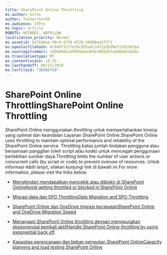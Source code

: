 ```yaml
---
title: SharePoint Online Throttling
ms.author: kirks
author: Techwriter40
ms.audience: ITPro
ms.topic: article
ROBOTS: NOINDEX, NOFOLLOW
localization_priority: Normal
ms.assetid: b376d8ea-50c4-47f0-9720-50d80aa3f7f1
ms.openlocfilehash: 6c940f3277e39c955adc24f22d5d9ef1591561ba
ms.sourcegitcommit: 1d98db8acb9959aba3b5e308a567ade6b62da56c
ms.translationtype: MT
ms.contentlocale: id-ID
ms.lasthandoff: 08/22/2019
ms.locfileid: "36502719"
---
```

# <a name="sharepoint-online-throttling"></a><span data-ttu-id="06062-102">SharePoint Online Throttling</span><span class="sxs-lookup"><span data-stu-id="06062-102">SharePoint Online Throttling</span></span>

<span data-ttu-id="06062-103">SharePoint Online menggunakan throttling untuk mempertahankan kinerja yang optimal dan keandalan Layanan SharePoint Online.</span><span class="sxs-lookup"><span data-stu-id="06062-103">SharePoint Online uses throttling to maintain optimal performance and reliability of the SharePoint Online service.</span></span> <span data-ttu-id="06062-104">Throttling batas jumlah tindakan pengguna atau bersamaan panggilan (oleh script atau kode) untuk mencegah penggunaan berlebihan sumber daya.</span><span class="sxs-lookup"><span data-stu-id="06062-104">Throttling limits the number of user actions or concurrent calls (by script or code) to prevent overuse of resources.</span></span> <span data-ttu-id="06062-105">Untuk informasi lebih lanjut, silakan kunjungi link di bawah ini.</span><span class="sxs-lookup"><span data-stu-id="06062-105">For more information, please visit the links below.</span></span>

- [<span data-ttu-id="06062-106">Menghindari mendapatkan mencekik atau diblokir di SharePoint Online</span><span class="sxs-lookup"><span data-stu-id="06062-106">Avoid getting throttled or blocked in SharePoint Online</span></span>](https://docs.microsoft.com/sharepoint/dev/general-development/how-to-avoid-getting-throttled-or-blocked-in-sharepoint-online)

- [<span data-ttu-id="06062-107">Migrasi data dan SPO Throttling</span><span class="sxs-lookup"><span data-stu-id="06062-107">Data Migration and SPO Throttling </span></span>](https://blogs.technet.microsoft.com/sposupport/2017/08/12/data-migration-and-spo-service-throttling/)

- [<span data-ttu-id="06062-108">SharePoint Online dan OneDrive migrasi kecepatan</span><span class="sxs-lookup"><span data-stu-id="06062-108">SharePoint Online and OneDrive Migration Speed</span></span>](https://docs.microsoft.com/sharepointmigration/sharepoint-online-and-onedrive-migration-speed)

 - [<span data-ttu-id="06062-109">Menangani SharePoint Online throttling dengan menggunakan eksponensial kembali aktif</span><span class="sxs-lookup"><span data-stu-id="06062-109">Handle SharePoint Online throttling by using exponential back off</span></span>](https://docs.microsoft.com/sharepoint/dev/solution-guidance/handle-sharepoint-online-throttling-by-using-exponential-back-off)

- [<span data-ttu-id="06062-110">Kapasitas perencanaan dan beban pengujian SharePoint Online</span><span class="sxs-lookup"><span data-stu-id="06062-110">Capacity planning and load testing SharePoint Online</span></span>](https://support.office.com/article/Capacity-planning-and-load-testing-SharePoint-Online-c932bd9b-fb9a-47ab-a330-6979d03688c0)

